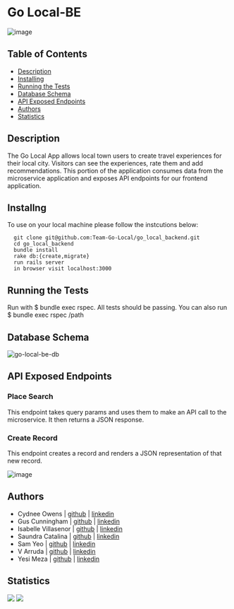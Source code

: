 # Go Local-BE 

![image](linktoimage)


## Table of Contents

-   [Description](#description)
-   [Installing](#Installing)
-   [Running the Tests](#running-the-tests)
-   [Database Schema](#database-schema)
-   [API Exposed Endpoints](#api-exposed-endpoints)
-   [Authors](#authors)
-   [Statistics](#statistics)

## Description 

The Go Local App allows local town users to create travel experiences for their local city. Visitors can see the experiences, rate them and add recommendations. 
This portion of the application consumes data from the microservice application and exposes API endpoints for our frontend application.

## Installng 
To use on your local machine please follow the instcutions below: 

```
  git clone git@github.com:Team-Go-Local/go_local_backend.git
  cd go_local_backend
  bundle install 
  rake db:{create,migrate}
  run rails server 
  in browser visit localhost:3000 
```

## Running the Tests
Run with $ bundle exec rspec. All tests should be passing.
You can also run $ bundle exec rspec /path

## Database Schema
![go-local-be-db](https://user-images.githubusercontent.com/69552154/109088087-f83b3300-76cb-11eb-9482-bb1cad8fba84.png)

## API Exposed Endpoints
### Place Search
This endpoint takes query params and uses them to make an API call to the microservice. It then returns a JSON response.  
### Create Record
This endpoint creates a record and renders a JSON representation of that new record. 

![image](linktoimageforapiendpoint)



## Authors 
-   Cydnee Owens | [github](https://github.com/cowens87) \| [linkedin](https://www.linkedin.com/in/cydnee-owens-5280/)
-   Gus Cunningham | [github](https://github.com/cunninghamge) \| [linkedin](https://www.linkedin.com/in/grayson-cunningham/)
-   Isabelle Villasenor | [github](https://github.com/isabellevillasenor) \| [linkedin](https://www.linkedin.com/in/isabelle-villasenor/)
-   Saundra Catalina | [github](https://github.com/saundracatalina) \| [linkedin](https://www.linkedin.com/in/saundra-catalina/)
-   Sam Yeo | [github](https://github.com/SK-Sam) \| [linkedin](https://www.linkedin.com/in/samuel-horishin-yeo/)
-   V Arruda | [github](https://github.com/nessarruda) \| [linkedin](https://www.linkedin.com/in/vanessa-alves-de-arruda/)
-   Yesi Meza | [github](https://github.com/SK-Sam) \| [linkedin](https://www.linkedin.com/in/yesimeza/)

## Statistics
<!-- Shields -->
![](https://img.shields.io/badge/Rails-5.2.4-informational?style=flat&logo=<LOGO_NAME>&logoColor=white&color=2bbc8a)
![](https://img.shields.io/github/contributors/Team-Go-Local/go_local_backend)

